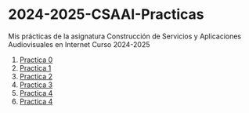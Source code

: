 # 2024-2025-CSAAI-Practicas
Mis prácticas de la asignatura Construcción de Servicios y Aplicaciones Audiovisuales en Internet Curso 2024-2025
<ol>
        <li><a href="https://martinjimenezhuete.github.io/2024-2025-CSAAI-Practicas/P0/">Practica 0</a></li>
        <li><a href="https://martinjimenezhuete.github.io/2024-2025-CSAAI-Practicas/P1/">Practica 1</a></li>
        <li><a href="https://martinjimenezhuete.github.io/2024-2025-CSAAI-Practicas/P2/">Practica 2</a></li>
        <li><a href="https://martinjimenezhuete.github.io/2024-2025-CSAAI-Practicas/P3/">Practica 3</a></li>
        <li><a href="https://martinjimenezhuete.github.io/2024-2025-CSAAI-Practicas/P4/">Practica 4</a></li>
        <li><a href="https://martinjimenezhuete.github.io/2024-2025-CSAAI-Practicas/P5/">Practica 4</a></li>
</ol>


